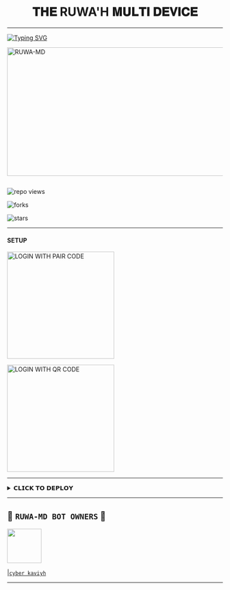 <h1 align="center"> 𝐓𝐇𝐄 RUWA'H 𝐌𝐔𝐋𝐓𝐈 𝐃𝐄𝐕𝐈𝐂𝐄  </h1>
<p align="center">  

***
  
<a href="https://git.io/typing-svg"><img src="https://readme-typing-svg.demolab.com?font=Black+Ops+One&size=50&pause=1000&color=1BAFBAFF&center=true&width=910&height=100&lines=CREATED+BY+RUWA'H;RELEASED+4.6.2024" alt="Typing SVG" /></a>
  </p>
    <img alt="RUWA-MD" width="700" height="300" src="https://telegra.ph/file/c5d4e8a85d4ad6ff30a18.jpg">
<p align="center">
<p align="center">
<a href="https://github.com/Sachithapatiya/RUWA-MD"><img></a> 
<p/>

![repo views](https://hits.seeyoufarm.com/api/count/incr/badge.svg?url=https%3A%2F%2Fgithub.com%2FKavishan0%2FKAVISHAN-MD&count_bg=%2379C83D&title_bg=%23555555&icon=gitpod.svg&icon_color=%23E7E7E7&title=Views&edge_flat=false)

![forks](https://img.shields.io/github/forks/Sachithapatiya/RUWA-MD?label=Forks&style=social)

![stars](https://img.shields.io/github/stars/Sachithapatiya/RUWA-MD?style=social)
  
***

#### SETUP 

    
<a href="https://Ruwa-md-session.onrender.com/pair"><img src="https://img.shields.io/badge/LOGIN%20WITH-PAIR%20CODE-blue" alt="LOGIN WITH PAIR CODE" width="250"></a>

 



<a href="https://Ruwa-md-session.onrender.com/qr"><img src="https://img.shields.io/badge/LOGIN%20WITH-QR%20CODE-black" alt="LOGIN WITH QR CODE" width="250"></a>
<br>


***

<details>
<summary>𝗖𝗟𝗜𝗖𝗞 𝗧𝗢 𝗗𝗘𝗣𝗟𝗢𝗬</summary>


[`Deploy on heroku`](https://dashboard.heroku.com/new?template=https://github.com/Sachithapatiya/RUWA-MD)

</details>


***
## 👑 **`RUWA-MD BOT OWNERS`** 👑


   <a href="https://github.com/Sachithapatiya/"><img src="https://telegra.ph/file/d4897e32ae51d7d69cad9.jpg" width=80 height=80></a>   

|[`cyber kaviyh`](https://github.com/Sachithapatiya)

***
